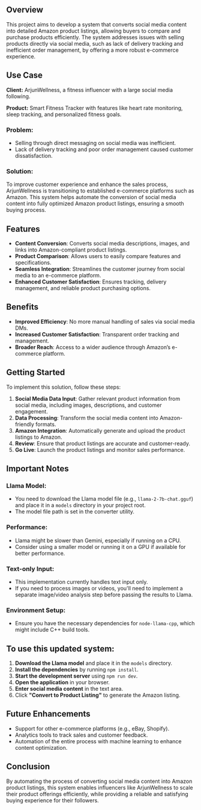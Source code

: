 ## Overview

This project aims to develop a system that converts social media content into detailed Amazon product listings, allowing buyers to compare and purchase products efficiently. The system addresses issues with selling products directly via social media, such as lack of delivery tracking and inefficient order management, by offering a more robust e-commerce experience.

## Use Case

**Client:** ArjunWellness, a fitness influencer with a large social media following.

**Product:** Smart Fitness Tracker with features like heart rate monitoring, sleep tracking, and personalized fitness goals.

### Problem:

- Selling through direct messaging on social media was inefficient.
- Lack of delivery tracking and poor order management caused customer dissatisfaction.

### Solution:

To improve customer experience and enhance the sales process, ArjunWellness is transitioning to established e-commerce platforms such as Amazon. This system helps automate the conversion of social media content into fully optimized Amazon product listings, ensuring a smooth buying process.

## Features

- **Content Conversion**: Converts social media descriptions, images, and links into Amazon-compliant product listings.
- **Product Comparison**: Allows users to easily compare features and specifications.
- **Seamless Integration**: Streamlines the customer journey from social media to an e-commerce platform.
- **Enhanced Customer Satisfaction**: Ensures tracking, delivery management, and reliable product purchasing options.

## Benefits

- **Improved Efficiency**: No more manual handling of sales via social media DMs.
- **Increased Customer Satisfaction**: Transparent order tracking and management.
- **Broader Reach**: Access to a wider audience through Amazon’s e-commerce platform.

## Getting Started

To implement this solution, follow these steps:

1. **Social Media Data Input**: Gather relevant product information from social media, including images, descriptions, and customer engagement.
2. **Data Processing**: Transform the social media content into Amazon-friendly formats.
3. **Amazon Integration**: Automatically generate and upload the product listings to Amazon.
4. **Review**: Ensure that product listings are accurate and customer-ready.
5. **Go Live**: Launch the product listings and monitor sales performance.

## Important Notes

### Llama Model:

- You need to download the Llama model file (e.g., `llama-2-7b-chat.gguf`) and place it in a `models` directory in your project root.
- The model file path is set in the converter utility.

### Performance:

- Llama might be slower than Gemini, especially if running on a CPU.
- Consider using a smaller model or running it on a GPU if available for better performance.

### Text-only Input:

- This implementation currently handles text input only.
- If you need to process images or videos, you'll need to implement a separate image/video analysis step before passing the results to Llama.

### Environment Setup:

- Ensure you have the necessary dependencies for `node-llama-cpp`, which might include C++ build tools.

## To use this updated system:

1. **Download the Llama model** and place it in the `models` directory.
2. **Install the dependencies** by running `npm install`.
3. **Start the development server** using `npm run dev`.
4. **Open the application** in your browser.
5. **Enter social media content** in the text area.
6. Click **"Convert to Product Listing"** to generate the Amazon listing.

## Future Enhancements

- Support for other e-commerce platforms (e.g., eBay, Shopify).
- Analytics tools to track sales and customer feedback.
- Automation of the entire process with machine learning to enhance content optimization.

## Conclusion

By automating the process of converting social media content into Amazon product listings, this system enables influencers like ArjunWellness to scale their product offerings efficiently, while providing a reliable and satisfying buying experience for their followers.
